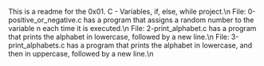 This is a readme for the 0x01. C - Variables, if, else, while project.\n
File: 0-positive_or_negative.c has a program that assigns a random number to the variable n each time it is executed.\n 
File: 2-print_alphabet.c has a program that prints the alphabet in lowercase, followed by a new line.\n
File: 3-print_alphabets.c has a program that prints the alphabet in lowercase, and then in uppercase, followed by a new line.\n


